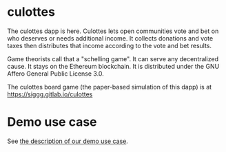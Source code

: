 # culottes

The culottes dapp is here. Culottes lets open communities vote and bet on who deserves or needs additional income. It collects donations and vote taxes then distributes that income according to the vote and bet results.

Game theorists call that a "schelling game". It can serve any decentralized cause. It stays on the Ethereum blockchain. It is distributed under the GNU Affero General Public License 3.0.

The culottes board game (the paper-based simulation of this dapp) is at https://siggg.gitlab.io/culottes

# Demo use case

See [the description of our demo use case](demo_use_case.md).
